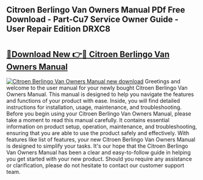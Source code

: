 ## Citroen Berlingo Van Owners Manual PDf Free Download - Part-Cu7 Service Owner Guide - User Repair Edition DRXC8

# <h2><a href="http://cf15427.oget.top/?id=Citroen+Berlingo+Van+Owners+Manual">🔗Download New 👉🔴 Citroen Berlingo Van Owners Manual</a></h2>

[![Citroen Berlingo Van Owners Manual new download](https://i.imgur.com/5g1atiW.png)](http://cf15427.oget.top/?id=Citroen+Berlingo+Van+Owners+Manual)
Greetings and welcome to the user manual for your newly bought Citroen Berlingo Van Owners Manual. This manual is designed to help you navigate the features and functions of your product with ease. Inside, you will find detailed instructions for installation, usage, maintenance, and troubleshooting. Before you begin using your Citroen Berlingo Van Owners Manual, please take a moment to read this manual carefully. It contains essential information on product setup, operation, maintenance, and troubleshooting, ensuring that you are able to use the product safely and effectively. With features like list of features, your new Citroen Berlingo Van Owners Manual is designed to simplify your tasks. It's our hope that the Citroen Berlingo Van Owners Manual has been a clear and easy-to-follow guide in helping you get started with your new product. Should you require any assistance or clarification, please do not hesitate to contact our customer support team.
